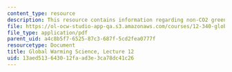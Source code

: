 ```yaml
---
content_type: resource
description: This resource contains information regarding non-CO2 greenhouse gases.
file: https://ol-ocw-studio-app-qa.s3.amazonaws.com/courses/12-340-global-warming-science-spring-2012/13aed513643012faad3e3ca78dc41c26_MIT12_340S12_lec12.pdf
file_type: application/pdf
parent_uid: a4c8b5f7-6525-87c3-687f-5cd2fea0777f
resourcetype: Document
title: Global Warming Science, Lecture 12
uid: 13aed513-6430-12fa-ad3e-3ca78dc41c26
---
```


